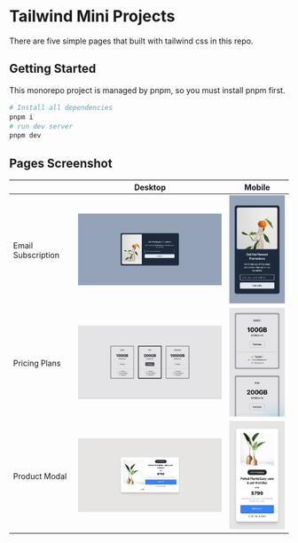 # Tailwind Mini Projects

There are five simple pages that built with tailwind css in this repo.

## Getting Started

This monorepo project is managed by pnpm, so you must install pnpm first.

```bash
# Install all dependencies
pnpm i
# run dev server
pnpm dev
```

## Pages Screenshot

|                    | Desktop                               | Mobile                                |
| ------------------ | ------------------------------------- | ------------------------------------- |
| Email Subscription | <img src="./docs/1l.png" width="450"> | <img src="./docs/1s.png" width="150"> |
| Pricing Plans      | <img src="./docs/2l.png" width="450"> | <img src="./docs/2s.png" width="150"> |
| Product Modal      | <img src="./docs/3l.png" width="450"> | <img src="./docs/3s.png" width="150"> |
